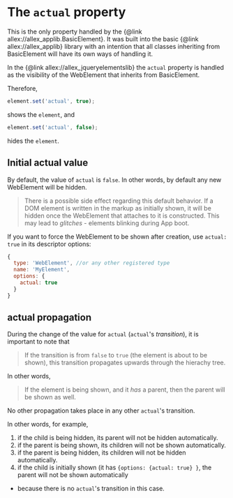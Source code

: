 # The `actual` property
This is the only property handled by the {@link allex://allex_applib.BasicElement}.
It was built into the basic {@link allex://allex_applib} library with an intention
that all classes inheriting from BasicElement will have its own ways of handling it.

In the {@link allex://allex_jqueryelementslib} the `actual` property is handled as the
visibility of the WebElement that inherits from BasicElement.

Therefore, 
```javascript
element.set('actual', true);
```
shows the `element`,
and
```javascript
element.set('actual', false);
```
hides the `element`.

## Initial actual value
By default, the value of `actual` is `false`.
In other words, by default any new WebElement will be hidden.

> There is a possible side effect regarding this default behavior.
If a DOM element is written in the markup as initially shown,
it will be hidden once the WebElement that attaches to it is constructed.
This may lead to _glitches_ - elements blinking during App boot.

If you want to force the WebElement to be shown after creation, use 
`actual: true` in its descriptor options:

```javascript
{
  type: 'WebElement', //or any other registered type
  name: 'MyElement',
  options: {
    actual: true
  }
}
```

## actual propagation
During the change of the value for `actual` (`actual`'s _transition_), it is important
to note that
> If the transition is from `false` to `true` (the element is about to be shown),
> this transition propagates upwards through the hierachy tree.

In other words,
> If the element is being shown, and it _has_ a parent, then the parent will be shown as well.

No other propagation takes place in any other `actual`'s transition.

In other words, for example, 
1. if the child is being hidden, its parent will not be hidden automatically.
2. if the parent is being shown, its children will not be shown automatically.
3. if the parent is being hidden, its children will not be hidden automatically.
4. if the child is initially shown (it has `{options: {actual: true} }`, the parent will not be shown automatically
- because there is no `actual`'s transition in this case.
